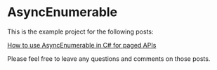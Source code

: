 # AsyncEnumerable

This is the example project for the following posts:

[How to use AsyncEnumerable in C# for paged APIs](https://daninacan.com/how-to-mock-httpclient-in-c-using-nsubstitute-3-ways)

Please feel free to leave any questions and comments on those posts.
